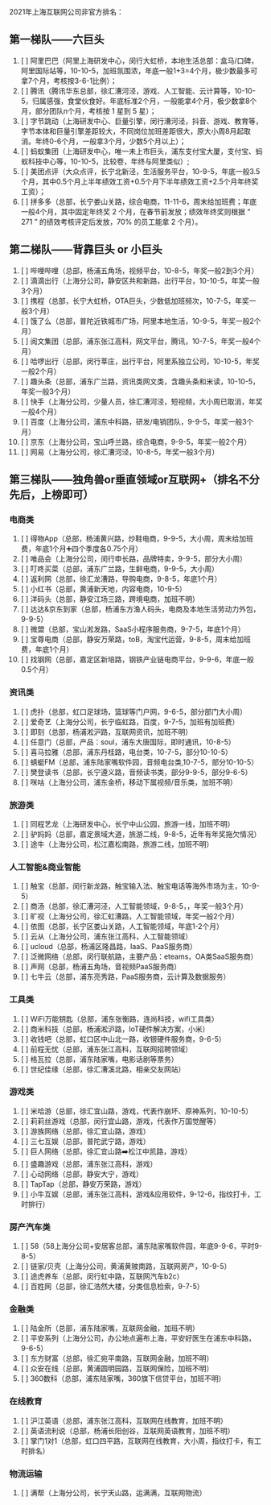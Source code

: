 2021年上海互联网公司非官方排名：

## 第一梯队——六巨头

1. [ ]  阿里巴巴（阿里上海研发中心，闵行大虹桥，本地生活总部：盒马/口碑，阿里国际站等，10-10-5，加班氛围浓，年底一般1+3=4个月，极少数最多可拿7个月，考核按3-6-1比例）；
2. [ ]  腾讯（腾讯华东总部，徐汇漕河泾，游戏、人工智能、云计算等，10-10-5，归属感强，食堂伙食好。年底标准2个月，一般能拿4个月，极少数拿8个月，部分团队n个月，考核按 1 星到 5 星）；
3. [ ]  字节跳动（上海研发中心、巨量引擎，闵行漕河泾，抖音、游戏、教育等，字节本体和巨量引擎差距较大，不同岗位加班差距很大，原大小周8月起取消。年终0-6个月，一般拿3个月，少数5个月以上）；
4. [ ]  蚂蚁集团（上海研发中心，唯一未上市巨头，浦东支付宝大厦，支付宝、蚂蚁科技中心等，10-10-5，比较卷，年终与阿里类似）;
5. [ ]  美团点评（大众点评，长宁北新泾，生活服务平台，10-9-5，年底一般3.5个月，其中0.5个月上半年绩效工资+0.5个月下半年绩效工资+2.5个月年终奖工资）；
6. [ ]  拼多多（总部，长宁娄山关路，综合电商，11-11-6，周末给加班费；年底一般4个月，其中固定年终奖 2 个月，在春节前发放；绩效年终奖则根据 “ 271 ” 的绩效考核评定后发放，70% 的员工能拿 2 个月）。



## 第二梯队——背靠巨头 or 小巨头

1. [ ] 哔哩哔哩（总部，杨浦五角场，视频平台，10-8-5，年奖一般2到3个月）
2. [ ] 滴滴出行（上海分公司，静安区共和新路，出行平台，10-10-5，年奖一般3个月）
3. [ ] 携程（总部，长宁大虹桥，OTA巨头，少数低加班频次，10-7-5，年奖一般3个月）
4. [ ] 饿了么（总部，普陀近铁城市广场，阿里本地生活，10-9-5，年奖一般2个月）
5. [ ] 阅文集团（总部，浦东张江高科，网文平台，腾讯，10-7-5，年奖一般4个月）
6. [ ] 哈啰出行（总部，闵行莘庄，出行平台，阿里系独立公司，10-10-5，年奖一般2个月）
7. [ ] 趣头条（总部，浦东广兰路，资讯类网文类，含趣头条和米读，10-10-5，年奖一般3个月）
8. [ ] 快手（上海分公司，少量人员，徐汇漕河泾，短视频，大小周已取消，年奖一般4个月）
9. [ ] 百度（上海分公司，浦东中科路，研发/电销团队，9-9-5，年奖一般3个月）
10. [ ] 京东（上海分公司，宝山呼兰路，综合电商，9-9-5，年奖一般2个月）
11. [ ] 网易（上海分公司，徐汇漕河泾，10-8-5，年奖一般3个月）


## 第三梯队——独角兽or垂直领域or互联网+（排名不分先后，上榜即可）







### 电商类

1. [ ] 得物App（总部，杨浦黄兴路，炒鞋电商，9-9-5，大小周，周末给加班费，年底1个月➕四个季度各0.75个月）
2. [ ] 唯品会（上海分公司，闵行申长路，品牌特卖，9-9-5，部分大小周）
3. [ ] 叮咚买菜（总部，浦东广兰路，生鲜电商，9-9-5，大小周）
4. [ ] 返利网（总部，徐汇龙漕路，导购电商，9-8-5，年底1个月）
5. [ ] 小红书（总部，黄浦新天地，内容电商，10-9-5）
6. [ ] 洋码头（总部，静安江场三路，跨境电商，加班不明）
7. [ ] 达达&京东到家（总部，杨浦东方渔人码头，电商及本地生活劳动力外包，9-9-5）
8. [ ] 微盟（总部，宝山淞发路，SaaS小程序服务商，9-7-5，年底1个月）
9.  [ ] 宝尊电商（总部，静安万荣路，toB，淘宝代运营，9-8-5，周末给加班费，年底1个月）
10. [ ] 找钢网（总部，嘉定区新培路，钢铁产业链电商平台，9-9-6，年底一般0.5个月）


### 资讯类

1. [ ] 虎扑（总部，虹口足球场，篮球等门户网，9-6-5，部分部门大小周）
1. [ ] 爱奇艺（上海分公司，长宁临虹路，百度，9-7-5，加班有加班费）
1. [ ] 即刻（总部，杨浦淞沪路，互联网资讯，加班不明）
1. [ ] 任意门（总部，产品：soul，浦东大唐国际，即时通讯，10-8-5）
1. [ ] 喜马拉雅（总部，浦东丹桂路，电台类，10-7-5，部分10-10-5）
1. [ ] 蜻蜓FM（总部，浦东陆家嘴软件园，音频电台类,10-7-5，部分10-10-5）
1. [ ] 樊登读书（总部，长宁遵义路，音频读书类，部分9-9-5，部分9-6-5）
1. [ ] 咪咕（上海分公司，浦东金桥，移动下属视频/音乐类，加班不明）

### 旅游类

1. [ ] 同程艺龙（上海研发中心，长宁中山公园，旅游一线，加班不明）
2. [ ] 驴妈妈（总部，嘉定景域大道，旅游二线，9-8-5，近年有年奖拖欠情况）
3. [ ] 途牛（上海分公司，松江嘉松南路，旅游二线，加班不明）



### 人工智能&商业智能

1. [ ] 触宝（总部，闵行新龙路，触宝输入法、触宝电话等海外市场为主，10-9-5）
1. [ ] 商汤（总部，徐汇漕河泾，人工智能领域，9-8-5，<!-- 猝死1例 -->，年奖一般3个月）
1. [ ] 旷视（上海分公司，徐汇虹漕路，人工智能领域，年奖一般2个月）
1. [ ] 依图（总部，长宁区娄山关路，人工智能领域，年底1-2个月）
1. [ ] 云从（上海分公司，浦东张江高科，人工智能领域）
1. [ ] ucloud（总部，杨浦区隆昌路，IaaS、PaaS服务商）
1. [ ] 泛微网络（总部，闵行联航路，主要产品：eteams，OA类SaaS服务商）
1. [ ] 声网（总部，杨浦五角场，音视频PaaS服务商）
1. [ ] 七牛云（总部，浦东亮秀路，PaaS服务商，云计算及数据服务）



### 工具类

1. [ ] WiFi万能钥匙（总部，浦东张衡路，连尚科技，wifi工具类）
2. [ ] 商米科技（总部，杨浦淞沪路，IoT硬件解决方案，小米）
3. [ ] 收钱吧（总部，虹口区中山北一路，收银硬件服务商，9-6-5）
4. [ ] 前程无忧（总部，浦东张江高科，互联网招聘领域）
5. [ ] 格瓦拉（总部，浦东陆家嘴，电影话剧等票务）
6. [ ] 世纪佳缘（总部，徐汇漕溪北路，相亲交友网站）


### 游戏类

1. [ ] 米哈游（总部，徐汇宜山路，游戏，代表作崩坏、原神系列，10-10-5）
1. [ ] 莉莉丝游戏（总部，闵行宜山路，游戏，代表作万国觉醒等）
1. [ ] 游族网络（总部，徐汇宜山路，游戏）
1. [ ] 三七互娱（总部，普陀武宁路，游戏）
1. [ ] 巨人网络（总部，徐汇宜山路➡️松江中凯路，游戏）
1. [ ] 盛趣游戏（总部，浦东张江高科，游戏）
1. [ ] 心动网络（总部，静安大宁，游戏）
1. [ ] TapTap（总部，静安万荣路，游戏）
1. [ ] 小牛互娱（总部，浦东张江高科，游戏&应用软件，9-12-6，指纹打卡，工时排行）


###  房产汽车类

1. [ ] 58（58上海分公司+安居客总部，浦东陆家嘴软件园，年底9-9-6，平时9-8-5）
1. [ ] 链家/贝壳（上海分公司，黄浦黄陂南路，互联网房产，10-9-5）
1. [ ] 途虎养车（总部，闵行虹中路，互联网汽车b2c）
1. [ ] 百姓网（总部，徐汇浩然大楼，分类信息检索，9-7-5）


### 金融类

1. [ ] 陆金所（总部，浦东陆家嘴，互联网金融，加班不明）
2. [ ] 平安系列（上海分公司，办公地点遍布上海，平安好医生在浦东中科路，9-6-5）
3. [ ] 东方财富（总部，徐汇宛平南路，互联网金融，加班不明）
4. [ ] 众安在线（总部，黄浦圆明园路，互联网保险，加班不明）
5. [ ] 360数科（总部，浦东陆家嘴，360旗下信贷平台，加班不明）


### 在线教育

1. [ ] 沪江英语（总部，浦东张江高科，互联网在线教育，加班不明）
1. [ ] 英语流利说（总部，杨浦长阳创谷，互联网英语教育，加班不明）
1. [ ] 掌门1对1（总部，虹口四平路，互联网在线教育，大小周，指纹打卡，有工时排名）

### 物流运输

1. [ ] 满帮（上海分公司，长宁天山路，运满满，互联网物流）
